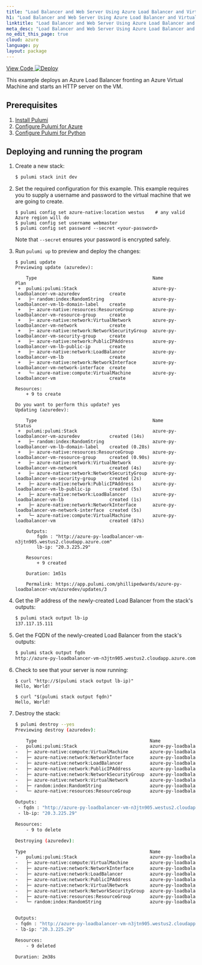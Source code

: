 ```yaml
---
title: "Load Balancer and Web Server Using Azure Load Balancer and Virtual Machine | Python"
h1: "Load Balancer and Web Server Using Azure Load Balancer and Virtual Machine"
linktitle: "Load Balancer and Web Server Using Azure Load Balancer and Virtual Machine"
meta_desc: "Load Balancer and Web Server Using Azure Load Balancer and Virtual Machine How-to Guide using Python"
no_edit_this_page: true
cloud: azure
language: py
layout: package
---
```


<!-- WARNING: this page was generated by a tool. Do not edit it by hand. -->
<!-- To change it, please see https://github.com/pulumi/docs/tree/master/tools/mktutorial. -->

<p class="mb-4 flex">
    <a class="flex flex-wrap items-center rounded-md font-display text-lg text-white bg-blue-600 border-2 border-blue-600 px-2 mr-2 whitespace-no-wrap hover:text-white" style="height: 45px;" href="https://github.com/pulumi/examples/tree/master/azure-py-loadbalancer-vm" target="_blank">
        <span><i class="fab fa-github pr-2"></i> View Code</span>
    </a>
    <a href="https://app.pulumi.com/new?template=https://github.com/pulumi/examples/blob/master/azure-py-loadbalancer-vm/README.md" target="_blank">
        <img src="https://get.pulumi.com/new/button.svg" alt="Deploy">
    </a>
</p>


This example deploys an Azure Load Balancer fronting an Azure Virtual Machine and starts an HTTP server on the VM.

## Prerequisites

1. [Install Pulumi](https://www.pulumi.com/docs/get-started/install/)
1. [Configure Pulumi for Azure](https://www.pulumi.com/docs/intro/cloud-providers/azure/setup/)
1. [Configure Pulumi for Python](https://www.pulumi.com/docs/intro/languages/python/)

## Deploying and running the program

1. Create a new stack:

    ```bash
    $ pulumi stack init dev
    ```

1. Set the required configuration for this example. This example requires you to supply a username and password to the virtual machine that we are going to create.

    ```
    $ pulumi config set azure-native:location westus    # any valid Azure region will do
    $ pulumi config set username webmaster
    $ pulumi config set password --secret <your-password>
    ```

    Note that `--secret` ensures your password is encrypted safely.


1. Run `pulumi up` to preview and deploy the changes:

    ```
    $ pulumi update
    Previewing update (azuredev):

        Type                                           Name                                        Plan
     +  pulumi:pulumi:Stack                            azure-py-loadbalancer-vm-azuredev           create
     +   ├─ random:index:RandomString                  azure-py-loadbalancer-vm-lb-domain-label    create
     +   ├─ azure-native:resources:ResourceGroup       azure-py-loadbalancer-vm-resource-group     create
     +   ├─ azure-native:network:VirtualNetwork        azure-py-loadbalancer-vm-network            create
     +   ├─ azure-native:network:NetworkSecurityGroup  azure-py-loadbalancer-vm-security-group     create
     +   ├─ azure-native:network:PublicIPAddress       azure-py-loadbalancer-vm-lb-public-ip       create
     +   ├─ azure-native:network:LoadBalancer          azure-py-loadbalancer-vm-lb                 create
     +   ├─ azure-native:network:NetworkInterface      azure-py-loadbalancer-vm-network-interface  create
     +   └─ azure-native:compute:VirtualMachine        azure-py-loadbalancer-vm                    create

    Resources:
        + 9 to create

    Do you want to perform this update? yes
    Updating (azuredev):

        Type                                           Name                                        Status
     +  pulumi:pulumi:Stack                            azure-py-loadbalancer-vm-azuredev           created (14s)
     +   ├─ random:index:RandomString                  azure-py-loadbalancer-vm-lb-domain-label    created (0.28s)
     +   ├─ azure-native:resources:ResourceGroup       azure-py-loadbalancer-vm-resource-group     created (0.90s)
     +   ├─ azure-native:network:VirtualNetwork        azure-py-loadbalancer-vm-network            created (4s)
     +   ├─ azure-native:network:NetworkSecurityGroup  azure-py-loadbalancer-vm-security-group     created (2s)
     +   ├─ azure-native:network:PublicIPAddress       azure-py-loadbalancer-vm-lb-public-ip       created (5s)
     +   ├─ azure-native:network:LoadBalancer          azure-py-loadbalancer-vm-lb                 created (1s)
     +   ├─ azure-native:network:NetworkInterface      azure-py-loadbalancer-vm-network-interface  created (5s)
     +   └─ azure-native:compute:VirtualMachine        azure-py-loadbalancer-vm                    created (87s)

        Outputs:
            fqdn : "http://azure-py-loadbalancer-vm-n3jtn905.westus2.cloudapp.azure.com"
            lb-ip: "20.3.225.29"

        Resources:
            + 9 created

        Duration: 1m51s

        Permalink: https://app.pulumi.com/phillipedwards/azure-py-loadbalancer-vm/azuredev/updates/3
    ```

1. Get the IP address of the newly-created Load Balancer from the stack's outputs:

    ```bash
    $ pulumi stack output lb-ip
    137.117.15.111
    ```

1. Get the FQDN of the newly-created Load Balancer from the stack's outputs:

    ```bash
    $ pulumi stack output fqdn
    http://azure-py-loadbalancer-vm-n3jtn905.westus2.cloudapp.azure.com
    ```

1. Check to see that your server is now running:

    ```
    $ curl "http://$(pulumi stack output lb-ip)"
    Hello, World!

    $ curl "$(pulumi stack output fqdn)"
    Hello, World!
    ```

1. Destroy the stack:

    ```bash
    $ pulumi destroy --yes
    Previewing destroy (azuredev):

        Type                                          Name                                        Plan
    -   pulumi:pulumi:Stack                           azure-py-loadbalancer-vm-azuredev           delete
    -   ├─ azure-native:compute:VirtualMachine        azure-py-loadbalancer-vm                    delete
    -   ├─ azure-native:network:NetworkInterface      azure-py-loadbalancer-vm-network-interface  delete
    -   ├─ azure-native:network:LoadBalancer          azure-py-loadbalancer-vm-lb                 delete
    -   ├─ azure-native:network:PublicIPAddress       azure-py-loadbalancer-vm-lb-public-ip       delete
    -   ├─ azure-native:network:NetworkSecurityGroup  azure-py-loadbalancer-vm-security-group     delete
    -   ├─ azure-native:network:VirtualNetwork        azure-py-loadbalancer-vm-network            delete
    -   ├─ random:index:RandomString                  azure-py-loadbalancer-vm-lb-domain-label    delete
    -   └─ azure-native:resources:ResourceGroup       azure-py-loadbalancer-vm-resource-group     delete

    Outputs:
     - fqdn : "http://azure-py-loadbalancer-vm-n3jtn905.westus2.cloudapp.azure.com"
     - lb-ip: "20.3.225.29"

    Resources:
        - 9 to delete

    Destroying (azuredev):

    Type                                              Name                                        Status
    -   pulumi:pulumi:Stack                           azure-py-loadbalancer-vm-azuredev           deleted
    -   ├─ azure-native:compute:VirtualMachine        azure-py-loadbalancer-vm                    deleted (42s)
    -   ├─ azure-native:network:NetworkInterface      azure-py-loadbalancer-vm-network-interface  deleted (5s)
    -   ├─ azure-native:network:LoadBalancer          azure-py-loadbalancer-vm-lb                 deleted (10s)
    -   ├─ azure-native:network:PublicIPAddress       azure-py-loadbalancer-vm-lb-public-ip       deleted (20s)
    -   ├─ azure-native:network:VirtualNetwork        azure-py-loadbalancer-vm-network            deleted (11s)
    -   ├─ azure-native:network:NetworkSecurityGroup  azure-py-loadbalancer-vm-security-group     deleted (3s)
    -   ├─ azure-native:resources:ResourceGroup       azure-py-loadbalancer-vm-resource-group     deleted (76s)
    -   └─ random:index:RandomString                  azure-py-loadbalancer-vm-lb-domain-label    deleted (0.23s)


    Outputs:
    - fqdn : "http://azure-py-loadbalancer-vm-n3jtn905.westus2.cloudapp.azure.com"
    - lb-ip: "20.3.225.29"

    Resources:
        - 9 deleted

    Duration: 2m38s
    ```

